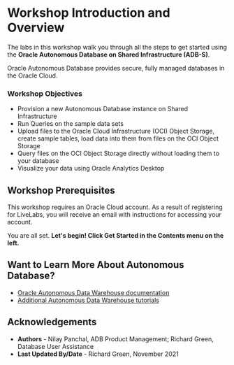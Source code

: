 # Workshop Introduction and Overview                                    

The labs in this workshop walk you through all the steps to get started using the **Oracle Autonomous Database on Shared Infrastructure (ADB-S)**.

Oracle Autonomous Database provides secure, fully managed databases in the Oracle Cloud.

### **Workshop Objectives**
- Provision a new Autonomous Database instance on Shared Infrastructure
- Run Queries on the sample data sets
- Upload files to the Oracle Cloud Infrastructure (OCI) Object Storage, create sample tables, load data into them from files on the OCI Object Storage
- Query files on the OCI Object Storage directly without loading them to your database
- Visualize your data using Oracle Analytics Desktop

## Workshop Prerequisites
This workshop requires an Oracle Cloud account. As a result of registering for LiveLabs, you will receive an email with instructions for accessing your account.

You are all set. **Let's begin! Click Get Started in the Contents menu on the left.**

##  
## Want to Learn More About Autonomous Database?

- <a href="https://docs.oracle.com/en/cloud/paas/autonomous-data-warehouse-cloud/index.html" target="\_blank">Oracle Autonomous Data Warehouse documentation</a>
- <a href="https://docs.oracle.com/en/cloud/paas/autonomous-data-warehouse-cloud/tutorials.html" target="\_blank">Additional Autonomous Data Warehouse tutorials</a>

## Acknowledgements

- **Authors** - Nilay Panchal, ADB Product Management; Richard Green, Database User Assistance
- **Last Updated By/Date** - Richard Green, November 2021
